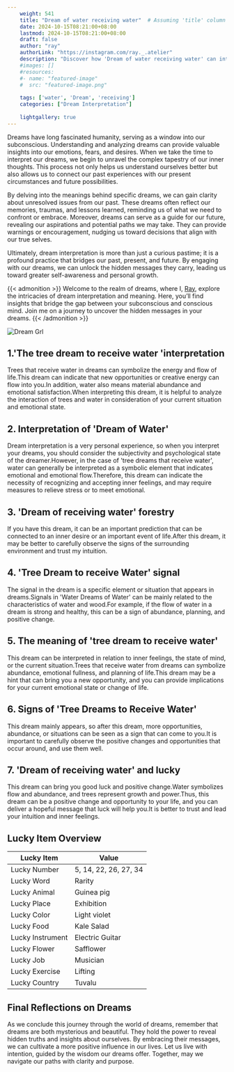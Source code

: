 ```yaml
---
    weight: 541
    title: "Dream of water receiving water"  # Assuming 'title' column exists
    date: 2024-10-15T08:21:00+08:00
    lastmod: 2024-10-15T08:21:00+08:00
    draft: false
    author: "ray"
    authorLink: "https://instagram.com/ray._.atelier"
    description: "Discover how 'Dream of water receiving water' can interpret your future and uncover its significant meanings in your life."
    #images: []
    #resources:
    #- name: "featured-image"
    #  src: "featured-image.png"
    
    tags: ['water', 'Dream', 'receiving']
    categories: ["Dream Interpretation"]
    
    lightgallery: true
---
```

    
Dreams have long fascinated humanity, serving as a window into our subconscious. Understanding and analyzing dreams can provide valuable insights into our emotions, fears, and desires. When we take the time to interpret our dreams, we begin to unravel the complex tapestry of our inner thoughts. This process not only helps us understand ourselves better but also allows us to connect our past experiences with our present circumstances and future possibilities.

By delving into the meanings behind specific dreams, we can gain clarity about unresolved issues from our past. These dreams often reflect our memories, traumas, and lessons learned, reminding us of what we need to confront or embrace. Moreover, dreams can serve as a guide for our future, revealing our aspirations and potential paths we may take. They can provide warnings or encouragement, nudging us toward decisions that align with our true selves.

Ultimately, dream interpretation is more than just a curious pastime; it is a profound practice that bridges our past, present, and future. By engaging with our dreams, we can unlock the hidden messages they carry, leading us toward greater self-awareness and personal growth.

{{< admonition >}}
Welcome to the realm of dreams, where I, [Ray](https://instagram.com/ray._.atelier), explore the intricacies of dream interpretation and meaning. Here, you’ll find insights that bridge the gap between your subconscious and conscious mind. Join me on a journey to uncover the hidden messages in your dreams.
{{< /admonition >}}

![Dream Grl](https://cdn.pixabay.com/photo/2017/11/02/03/35/gothic-2910057_1280.jpg "Dream Grl")

## 1.'The tree dream to receive water 'interpretation
Trees that receive water in dreams can symbolize the energy and flow of life.This dream can indicate that new opportunities or creative energy can flow into you.In addition, water also means material abundance and emotional satisfaction.When interpreting this dream, it is helpful to analyze the interaction of trees and water in consideration of your current situation and emotional state.

## 2. Interpretation of 'Dream of Water'
Dream interpretation is a very personal experience, so when you interpret your dreams, you should consider the subjectivity and psychological state of the dreamer.However, in the case of 'tree dreams that receive water', water can generally be interpreted as a symbolic element that indicates emotional and emotional flow.Therefore, this dream can indicate the necessity of recognizing and accepting inner feelings, and may require measures to relieve stress or to meet emotional.

## 3. 'Dream of receiving water' forestry
If you have this dream, it can be an important prediction that can be connected to an inner desire or an important event of life.After this dream, it may be better to carefully observe the signs of the surrounding environment and trust my intuition.

## 4. 'Tree Dream to receive Water' signal
The signal in the dream is a specific element or situation that appears in dreams.Signals in 'Water Dreams of Water' can be mainly related to the characteristics of water and wood.For example, if the flow of water in a dream is strong and healthy, this can be a sign of abundance, planning, and positive change.

## 5. The meaning of 'tree dream to receive water'
This dream can be interpreted in relation to inner feelings, the state of mind, or the current situation.Trees that receive water from dreams can symbolize abundance, emotional fullness, and planning of life.This dream may be a hint that can bring you a new opportunity, and you can provide implications for your current emotional state or change of life.

## 6. Signs of 'Tree Dreams to Receive Water'
This dream mainly appears, so after this dream, more opportunities, abundance, or situations can be seen as a sign that can come to you.It is important to carefully observe the positive changes and opportunities that occur around, and use them well.

## 7. 'Dream of receiving water' and lucky
This dream can bring you good luck and positive change.Water symbolizes flow and abundance, and trees represent growth and power.Thus, this dream can be a positive change and opportunity to your life, and you can deliver a hopeful message that luck will help you.It is better to trust and lead your intuition and inner feelings.

## Lucky Item Overview
| Lucky Item          | Value              |
|---------------|--------------------|
| Lucky Number        | 5, 14, 22, 26, 27, 34  |
| Lucky Word          | Rarity |
| Lucky Animal        | Guinea pig |
| Lucky Place         | Exhibition     |
| Lucky Color         | Light violet     |
| Lucky Food          | Kale Salad      |
| Lucky Instrument    | Electric Guitar |
| Lucky Flower        | Safflower    |
| Lucky Job           | Musician       |
| Lucky Exercise      | Lifting  |
| Lucky Country       | Tuvalu    |


##  Final Reflections on Dreams

As we conclude this journey through the world of dreams, remember that dreams are both mysterious and beautiful. They hold the power to reveal hidden truths and insights about ourselves. By embracing their messages, we can cultivate a more positive influence in our lives. Let us live with intention, guided by the wisdom our dreams offer. Together, may we navigate our paths with clarity and purpose.
